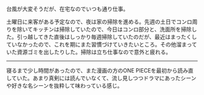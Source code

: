 台風が大変そうだが、在宅なのでいつも通り仕事。

土曜日に来客がある予定なので、夜は家の掃除を進める。先週の土日でコンロ周りを除いてキッチンは掃除していたので、今日はコンロ部分と、洗面所を掃除した。引っ越してきた直後はしっかり毎週掃除していたのだが、最近はまったくしていなかったので、これを期にまた習慣づけていきたいところ。その他溜まっていた資源ゴミを出したりした。掃除は立ち仕事なので意外と疲れる。

---

寝るまで少し時間があったので、また漫画の方のONE PIECEを最初から読み直していた。あまり真剣には読んでいなくて、流し見しつつドラマにあったシーンや好きな名シーンを抜粋して味わっている感じ。
